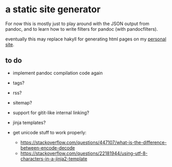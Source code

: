 # a static site generator

For now this is mostly just to play around with the JSON output from pandoc, and to learn how to write filters for pandoc (with pandocfilters).

eventually this may replace hakyll for generating html pages on my [personal site](http://riceissa.com).

## to do

- implement pandoc compilation code again
- tags?
- rss?
- sitemap?
- support for gitit-like internal linking?
- jinja templates?

- get unicode stuff to work properly:
    - <https://stackoverflow.com/questions/447107/what-is-the-difference-between-encode-decode>
    - <https://stackoverflow.com/questions/22181944/using-utf-8-characters-in-a-jinja2-template>
